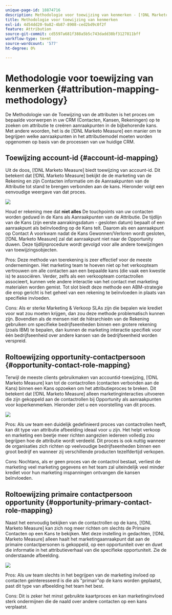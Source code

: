 ```yaml
---
unique-page-id: 18874716
description: Methodologie voor toewijzing van kenmerken - [!DNL Marketo Measure]
title: Methodologie voor toewijzing van kenmerken
exl-id: 4d54dd20-9a82-4b87-8908-ced2bd9c0f2f
feature: Attribution
source-git-commit: cd5597a681f388a5b5c743dadd38bf3127811bff
workflow-type: tm+mt
source-wordcount: '577'
ht-degree: 0%

---
```


# Methodologie voor toewijzing van kenmerken {#attribution-mapping-methodology}

De Methodologie van de Toewijzing van de attributen is het proces om bepaalde voorwerpen in uw CRM (Contacten, Kansen, Rekeningen) op te zoeken om attributie te creëren aanraakpunten in de bijbehorende kans. Met andere woorden, het is de [!DNL Marketo Measure] een manier om te begrijpen welke aanraakpunten in het attributiemodel moeten worden opgenomen op basis van de processen van uw huidige CRM.

## Toewijzing account-id {#account-id-mapping}

Uit de doos, [!DNL Marketo Measure] biedt toewijzing van account-id. Dit betekent dat [!DNL Marketo Measure] bekijkt de de marketing van de Rekening en zijn Contacten informatie om de Aanraakpunten van de Attributie tot stand te brengen verbonden aan de kans. Hieronder volgt een eenvoudige weergave van dat proces.

![](assets/1-1.png)

Houd er rekening mee dat **niet alles** De touchpoints van uw contacten worden geduwd in de Kans als Aanraakpunten van de Attributie. De tijdlijn van de Kans (zijn eerste aanrakingsdatum - gesloten datum) bepaalt of een aanraakpunt als beïnvloeding op de Kans telt. Daarom als een aanraakpunt op Contact A voorkwam nadat de Kans Gewonnen/Verloren wordt gesloten, [!DNL Marketo Measure] zal dat aanraakpunt niet naar de Opportunity duwen. Deze tijdlijnprocedure wordt gevolgd voor alle andere toewijzingen van toewijzingsobjecten.

Pros: Deze methode van toerekening is zeer effectief voor de meeste ondernemingen. Het marketing team te hoeven niet op het verkoopteam vertrouwen om alle contacten aan een bepaalde kans (die vaak een kwestie is) te associëren. Verder, zelfs als een verkoopteam contactrollen associeert, kunnen vele andere interactie van het contact met marketing materialen worden gemist. Tot slot biedt deze methode een ABM-strategie die erop gericht is het geheel van een rekening te beïnvloeden in plaats van specifieke invloeden.

Cons: Als er sterke Marketing &amp; Verkoop SLAs zijn die bepalen wie krediet voor wat zou moeten krijgen, dan zou deze methode problematisch kunnen zijn. Bovendien als de mensen niet de hiërarchieën van de Rekening gebruiken om specifieke bedrijfseenheden binnen een grotere rekening (zoals IBM) te bepalen, dan kunnen de marketing interactie specifiek voor één bedrijfseenheid over andere kansen van de bedrijfseenheid worden verspreid.

## Roltoewijzing opportunity-contactpersoon {#opportunity-contact-role-mapping}

Terwijl de meeste clients gebruikmaken van accountid-toewijzing, [!DNL Marketo Measure] kan tot de contactrollen (contacten verbonden aan de Kans) binnen een Kans opzoeken om het attributieproces te breken. Dit betekent dat [!DNL Marketo Measure] alleen marketinginteracties uitvoeren die zijn gekoppeld aan de contactrollen bij Opportunity als aanraakpunten voor koperkenmerken. Hieronder ziet u een voorstelling van dit proces.

![](assets/2-1.png)

Pros: Als uw team een duidelijk gedefinieerd proces van contactrollen heeft, kan dit type van attributie afbeelding ideaal voor u zijn. Het helpt verkoop en marketing een beetje meer richten aangezien iedereen volledig zou begrijpen hoe de attributie wordt verdeeld. Dit proces is ook nuttig wanneer de organisaties zich richten op veelvoudige bedrijfseenheden binnen een groot bedrijf en wanneer zij verschillende producten tezelfdertijd verkopen.

Cons: Nochtans, als er geen proces van de contactrol bestaat, verliest de marketing veel marketing gegevens en het team zal uiteindelijk veel minder krediet voor hun marketing inspanningen ontvangen die kansen beïnvloeden.

## Roltoewijzing primaire contactpersoon opportunity {#opportunity-primary-contact-role-mapping}

Naast het eenvoudig bekijken van de contactrollen op de kans, [!DNL Marketo Measure] kan zich nog meer richten om slechts de Primaire Contacten op een Kans te bekijken. Met deze instelling in gedachten, [!DNL Marketo Measure] alleen haalt het marketingaanraakpunt dat aan de primaire contactpersonen is gekoppeld, op een opportuniteit over en duwt die informatie in het attributieverhaal van die specifieke opportuniteit. Zie de onderstaande afbeelding.

![](assets/3.png)

Pros: Als uw team slechts in het begrijpen van de marketing invloed op contacten geinteresseerd is die als &quot;primair&quot;op de kans worden geplaatst, past dit type van afbeelding het team het best.

Cons: Dit is zeker het minst gebruikte kaartproces en kan marketinginvloed sterk ondermijnen die de naald over andere contacten op een kans verplaatst.
